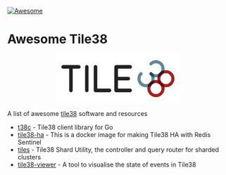 [![Awesome](https://awesome.re/badge-flat2.svg)](https://awesome.re)

# Awesome Tile38
<p align="center">
  <a href="https://tile38.com"><img 
    src="/.github/images/logo.png" 
    width="284" height="108" border="0" alt="Tile38"></a>
</p>

A list of awesome [tile38](https://tile38.com/) software and resources

* [t38c](https://github.com/cjkreklow/t38c) - Tile38 client library for Go
* [tile38-ha](https://github.com/RashadAnsari/tile38-ha) - This is a docker image for making Tile38 HA with Redis Sentinel
* [tiles](https://github.com/1995parham/tiles) - Tile38 Shard Utility, the controller and query router for sharded clusters
* [tile38-viewer](https://github.com/leighghunt/tile38-viewer) - A tool to visualise the state of events in Tile38
